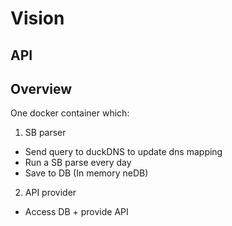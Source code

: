 # Vision


## API


## Overview
One docker container which:
1. SB parser
- Send query to duckDNS to update dns mapping
- Run a SB parse every day
- Save to DB (In memory neDB)

2. API provider
- Access DB + provide API


